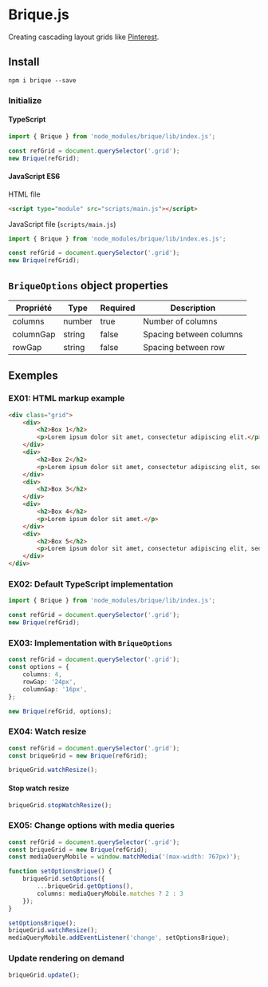 # Brique.js
Creating cascading layout grids like [Pinterest](https://www.pinterest.com/).

## Install
```
npm i brique --save
```

### Initialize

#### TypeScript
``` ts
import { Brique } from 'node_modules/brique/lib/index.js';

const refGrid = document.querySelector('.grid');
new Brique(refGrid);
```

#### JavaScript ES6
HTML file
``` html
<script type="module" src="scripts/main.js"></script>
```
JavaScript file (`scripts/main.js`)
``` js
import { Brique } from 'node_modules/brique/lib/index.es.js';

const refGrid = document.querySelector('.grid');
new Brique(refGrid);
```

## `BriqueOptions` object properties
| Propriété | Type | Required | Description |
| --- | --- | --- | --- |
| columns | number |  true |  Number of columns |
| columnGap | string | false | Spacing between columns |
| rowGap | string | false | Spacing between row |



## Exemples
### EX01: HTML markup example
``` html
<div class="grid">
    <div>
        <h2>Box 1</h2>
        <p>Lorem ipsum dolor sit amet, consectetur adipiscing elit.</p>
    </div>
    <div>
        <h2>Box 2</h2>
        <p>Lorem ipsum dolor sit amet, consectetur adipiscing elit, sed do eiusmod tempor incididunt ut laboret.</p>
    </div>
    <div>
        <h2>Box 3</h2>
    </div>
    <div>
        <h2>Box 4</h2>
        <p>Lorem ipsum dolor sit amet.</p>
    </div>
    <div>
        <h2>Box 5</h2>
        <p>Lorem ipsum dolor sit amet, consectetur adipiscing elit, sed do eiusmod tempor.</p>
    </div>
</div>
```

### EX02: Default TypeScript implementation
``` ts
import { Brique } from 'node_modules/brique/lib/index.js';

const refGrid = document.querySelector('.grid');
new Brique(refGrid);
```

### EX03: Implementation with `BriqueOptions`
``` ts
const refGrid = document.querySelector('.grid');
const options = {
    columns: 4,
    rowGap: '24px',
    columnGap: '16px',
};

new Brique(refGrid, options);
```

### EX04: Watch resize
``` ts
const refGrid = document.querySelector('.grid');
const briqueGrid = new Brique(refGrid);

briqueGrid.watchResize();
```

#### Stop watch resize
``` ts
briqueGrid.stopWatchResize();
```

### EX05: Change options with media queries
``` ts
const refGrid = document.querySelector('.grid');
const briqueGrid = new Brique(refGrid);
const mediaQueryMobile = window.matchMedia('(max-width: 767px)');

function setOptionsBrique() {
    briqueGrid.setOptions({
        ...briqueGrid.getOptions(),
        columns: mediaQueryMobile.matches ? 2 : 3
    });
}

setOptionsBrique();
briqueGrid.watchResize();
mediaQueryMobile.addEventListener('change', setOptionsBrique);
```

### Update rendering on demand
``` ts
briqueGrid.update();
```
